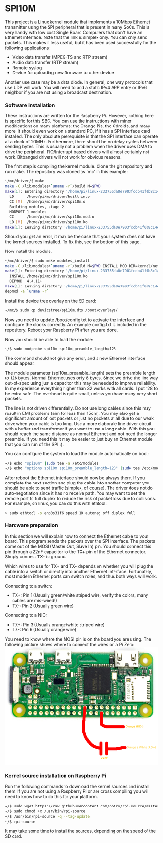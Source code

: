 # SPI10M

This project is a Linux kernel module that implements a 10Mbps Ethernet transmitter using the SPI peripheral that is present in many SoCs. This is very handy with low cost Single Board Computers that don't have an Ethernet interface. Note that the link is simplex only. You can only send packets. This makes it less useful, but it has been used successfully for the following applications:
* Video data transfer (MPEG-TS and RTP stream)
* Audio data transfer (RTP stream)
* Remote syslog
* Device for uploading new firmware to other device

Another use case may be a data diode. In general, one way protocols that use UDP will work. You will need to add a static IPv4 ARP entry or IPv6 neighbor if you are not using a broadcast destination.

### Software installation
These instructions are written for the Raspberry Pi. However, nothing here is specific for this SBC. You can use the instructions with minor modifications on many platforms: the Orange Pis, the Odroids, and many more. It should even work on a standard PC, if it has a SPI interface card installed. The only absolute prerequisite is that the SPI interface can operate at a clock of 20MHz. Furthermore, there should be no delay cycles between sending bytes. This is usually not a problem when the driver uses DMA to drive the peripheral. PIO/Interrupt based drivers will almost certainly not work. Bitbanged drivers will not work for obvious reasons.

The first step is compiling the kernel module. Clone the git repository and run make. The repository was cloned as 'mc' in this example:
```sh
~/mc/driver/$ make
make -C /lib/modules/`uname -r`/build M=$PWD
make[1]: Entering directory '/home/pi/linux-233755da0e7903fccb41f0b8c14e1da5244b69ec'
  LD      /home/pi/mc/driver/built-in.o
  CC [M]  /home/pi/mc/driver/spi10m.o
  Building modules, stage 2.
  MODPOST 1 modules
  CC      /home/pi/mc/driver/spi10m.mod.o
  LD [M]  /home/pi/mc/driver/spi10m.ko
make[1]: Leaving directory '/home/pi/linux-233755da0e7903fccb41f0b8c14e1da5244b69ec'
```
Should you get an error, it may be the case that your system does not have the kernel sources installed. To fix this, see the bottom of this page.

Now install the module:
```sh
~/mc/driver/$ sudo make modules_install
make -C /lib/modules/`uname -r`/build M=$PWD INSTALL_MOD_DIR=kernel/net/802 modules_install
make[1]: Entering directory '/home/pi/linux-233755da0e7903fccb41f0b8c14e1da5244b69ec'
  INSTALL /home/pi/mc/driver/spi10m.ko
  DEPMOD  4.4.11+
make[1]: Leaving directory '/home/pi/linux-233755da0e7903fccb41f0b8c14e1da5244b69ec'
depmod -a `uname -r`
```

Install the device tree overlay on the SD card:
```sh
~/mc/$ sudo cp devicetree/spi10m.dts /boot/overlays/
```

Now you need to update /boot/config.txt to activate the interface and configure the clocks correctly. An example config.txt is included in the repository. Reboot your Raspberry Pi after you are done.

Now you should be able to load the module:
```sh
~/$ sudo modprobe spi10m spi10m_preamble_length=128
```
The command should not give any error, and a new Ethernet interface should appear.

The module parameter (spi10m_preamble_length) sets the preamble length to 128 bytes. Normal Ethernet uses only 8 bytes. Since we drive the line way out-of-spec using just a capacitor this may be needed to improve reliability. In my experience everything higher than 32 works with all cards. I put 128 to be extra safe. The overhead is quite small, unless you have many very short packets.

The line is not driven differentially. Do not use long cables since this may result in EMI problems (aim for less than 15cm). You may also get a significant amount of lost packets or just no packets at all due to our weak drive when your cable is too long. Use a more elaborate line driver circuit with a buffer and transformer if you want to use a long cable. With this you should reach the same distance as normal Ethernet and not need the longer preamble. If you need this it may be easier to just buy an Ethernet module that you can run of the SPI :).

You can configure the system to load the module automatically on boot:
```sh
~/$ echo "spi10m" |sudo tee -a /etc/modules
~/$ echo "options spi10m spi10m_preamble_length=128" |sudo tee /etc/modprobe.d/spi10m.conf
```

After reboot the Ethernet interface should now be always there. If you complete the next section and plug the cable into another computer you should be able to send traffic (simplex, of course). The driver does not do auto-negotiation since it has no receive path. You may want to set the remote port to full duplex to reduce the risk of packet loss due to collisions. For example, on linux, you can do this with ethtool:
```sh
> sudo ethtool -s enp0s31f6 speed 10 autoneg off duplex full
```

### Hardware preparation
In this section we will explain how to connect the Ethernet cable to your board. This program sends the packets over the SPI interface. The packets come out of the MOSI (Master Out, Slave In) pin. You should connect this pin through a 22nF capacitor to the TX+ pin of the Ethernet connector. Simply connect TX- to ground. 

Which wires to use for TX+ and TX- depends on whether you will plug the cable into a switch or directly into another Ethernet interface. Fortunately, most modern Ethernet ports can switch roles, and thus both ways will work. 

Connecting to a switch:
* TX+: Pin 1 (Usually green/white striped wire, verify the colors, many cables are mis-wired!)
* TX-: Pin 2 (Usually green wire)

Connecting to a NIC:
* TX+: Pin 3 (Usually orange/white striped wire)
* TX-: Pin 6 (Usually orange wire)

You need to know where the MOSI pin is on the board you are using. The following picture shows where to connect the wires on a Pi Zero:
![Pi Zero Wiring Example](wiring/pizero.png)

### Kernel source installation on Raspberry Pi
Run the following commands to download the kernel sources and install them. If you are not using a Raspberry Pi or are cross compiling you will need to know how to do this for your platform.
```sh
~/$ sudo wget https://raw.githubusercontent.com/notro/rpi-source/master/rpi-source -O /usr/bin/rpi-source
~/$ sudo chmod +x /usr/bin/rpi-source
~/$ /usr/bin/rpi-source -q --tag-update
~/$ rpi-source
```
It may take some time to install the sources, depending on the speed of the SD card.
